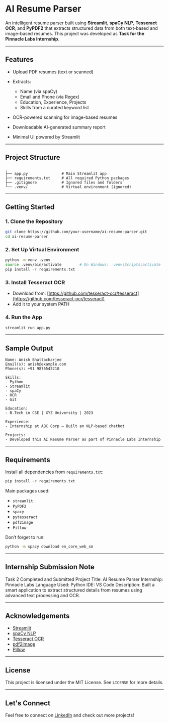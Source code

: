 # AI Resume Parser

An intelligent resume parser built using **Streamlit**, **spaCy NLP**, **Tesseract OCR**, and **PyPDF2** that extracts structured data from both text-based and image-based resumes. This project was developed as **Task for the Pinnacle Labs Internship**.

---

## Features

* Upload PDF resumes (text or scanned)
* Extracts:

  * Name (via spaCy)
  * Email and Phone (via Regex)
  * Education, Experience, Projects
  * Skills from a curated keyword list
* OCR-powered scanning for image-based resumes
* Downloadable AI-generated summary report
* Minimal UI powered by Streamlit

---

## Project Structure

```
.
├── app.py               # Main Streamlit app
├── requirements.txt     # All required Python packages
├── .gitignore           # Ignored files and folders
└── .venv/               # Virtual environment (ignored)
```

---

## Getting Started

### 1. Clone the Repository

```bash
git clone https://github.com/your-username/ai-resume-parser.git
cd ai-resume-parser
```

### 2. Set Up Virtual Environment

```bash
python -m venv .venv
source .venv/bin/activate        # On Windows: .venv\Scripts\activate
pip install -r requirements.txt
```

### 3. Install Tesseract OCR

* Download from: [https://github.com/tesseract-ocr/tesseract](https://github.com/tesseract-ocr/tesseract)
* Add it to your system PATH

### 4. Run the App

```bash
streamlit run app.py
```

---

## Sample Output

```
Name: Anish Bhattacharjee
Email(s): anish@example.com
Phone(s): +91 9876543210

Skills:
- Python
- Streamlit
- spaCy
- OCR
- Git

Education:
- B.Tech in CSE | XYZ University | 2023

Experience:
- Internship at ABC Corp – Built an NLP-based chatbot

Projects:
- Developed this AI Resume Parser as part of Pinnacle Labs Internship
```

---

## Requirements

Install all dependencies from `requirements.txt`:

```bash
pip install -r requirements.txt
```

Main packages used:

* `streamlit`
* `PyPDF2`
* `spacy`
* `pytesseract`
* `pdf2image`
* `Pillow`

Don’t forget to run:

```bash
python -m spacy download en_core_web_sm
```

---

## Internship Submission Note

Task 2 Completed and Submitted
Project Title: AI Resume Parser
Internship: Pinnacle Labs
Language Used: Python
IDE: VS Code
Description: Built a smart application to extract structured details from resumes using advanced text processing and OCR.

---

## Acknowledgements

* [Streamlit](https://streamlit.io/)
* [spaCy NLP](https://spacy.io/)
* [Tesseract OCR](https://github.com/tesseract-ocr/tesseract)
* [pdf2image](https://github.com/Belval/pdf2image)
* [Pillow](https://python-pillow.org/)

---

## License

This project is licensed under the MIT License. See `LICENSE` for more details.

---

## Let's Connect

Feel free to connect on [LinkedIn](https://www.linkedin.com/) and check out more projects!
